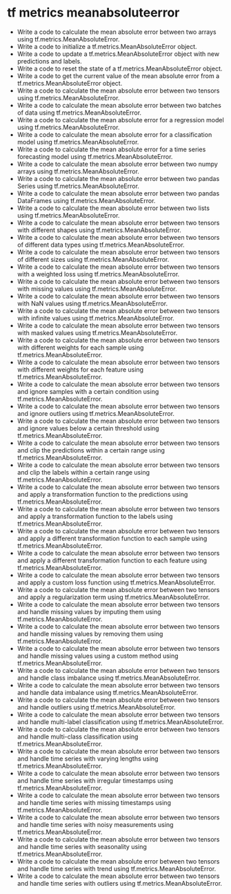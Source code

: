 # tf metrics meanabsoluteerror

- Write a code to calculate the mean absolute error between two arrays using tf.metrics.MeanAbsoluteError.
- Write a code to initialize a tf.metrics.MeanAbsoluteError object.
- Write a code to update a tf.metrics.MeanAbsoluteError object with new predictions and labels.
- Write a code to reset the state of a tf.metrics.MeanAbsoluteError object.
- Write a code to get the current value of the mean absolute error from a tf.metrics.MeanAbsoluteError object.
- Write a code to calculate the mean absolute error between two tensors using tf.metrics.MeanAbsoluteError.
- Write a code to calculate the mean absolute error between two batches of data using tf.metrics.MeanAbsoluteError.
- Write a code to calculate the mean absolute error for a regression model using tf.metrics.MeanAbsoluteError.
- Write a code to calculate the mean absolute error for a classification model using tf.metrics.MeanAbsoluteError.
- Write a code to calculate the mean absolute error for a time series forecasting model using tf.metrics.MeanAbsoluteError.
- Write a code to calculate the mean absolute error between two numpy arrays using tf.metrics.MeanAbsoluteError.
- Write a code to calculate the mean absolute error between two pandas Series using tf.metrics.MeanAbsoluteError.
- Write a code to calculate the mean absolute error between two pandas DataFrames using tf.metrics.MeanAbsoluteError.
- Write a code to calculate the mean absolute error between two lists using tf.metrics.MeanAbsoluteError.
- Write a code to calculate the mean absolute error between two tensors with different shapes using tf.metrics.MeanAbsoluteError.
- Write a code to calculate the mean absolute error between two tensors of different data types using tf.metrics.MeanAbsoluteError.
- Write a code to calculate the mean absolute error between two tensors of different sizes using tf.metrics.MeanAbsoluteError.
- Write a code to calculate the mean absolute error between two tensors with a weighted loss using tf.metrics.MeanAbsoluteError.
- Write a code to calculate the mean absolute error between two tensors with missing values using tf.metrics.MeanAbsoluteError.
- Write a code to calculate the mean absolute error between two tensors with NaN values using tf.metrics.MeanAbsoluteError.
- Write a code to calculate the mean absolute error between two tensors with infinite values using tf.metrics.MeanAbsoluteError.
- Write a code to calculate the mean absolute error between two tensors with masked values using tf.metrics.MeanAbsoluteError.
- Write a code to calculate the mean absolute error between two tensors with different weights for each sample using tf.metrics.MeanAbsoluteError.
- Write a code to calculate the mean absolute error between two tensors with different weights for each feature using tf.metrics.MeanAbsoluteError.
- Write a code to calculate the mean absolute error between two tensors and ignore samples with a certain condition using tf.metrics.MeanAbsoluteError.
- Write a code to calculate the mean absolute error between two tensors and ignore outliers using tf.metrics.MeanAbsoluteError.
- Write a code to calculate the mean absolute error between two tensors and ignore values below a certain threshold using tf.metrics.MeanAbsoluteError.
- Write a code to calculate the mean absolute error between two tensors and clip the predictions within a certain range using tf.metrics.MeanAbsoluteError.
- Write a code to calculate the mean absolute error between two tensors and clip the labels within a certain range using tf.metrics.MeanAbsoluteError.
- Write a code to calculate the mean absolute error between two tensors and apply a transformation function to the predictions using tf.metrics.MeanAbsoluteError.
- Write a code to calculate the mean absolute error between two tensors and apply a transformation function to the labels using tf.metrics.MeanAbsoluteError.
- Write a code to calculate the mean absolute error between two tensors and apply a different transformation function to each sample using tf.metrics.MeanAbsoluteError.
- Write a code to calculate the mean absolute error between two tensors and apply a different transformation function to each feature using tf.metrics.MeanAbsoluteError.
- Write a code to calculate the mean absolute error between two tensors and apply a custom loss function using tf.metrics.MeanAbsoluteError.
- Write a code to calculate the mean absolute error between two tensors and apply a regularization term using tf.metrics.MeanAbsoluteError.
- Write a code to calculate the mean absolute error between two tensors and handle missing values by imputing them using tf.metrics.MeanAbsoluteError.
- Write a code to calculate the mean absolute error between two tensors and handle missing values by removing them using tf.metrics.MeanAbsoluteError.
- Write a code to calculate the mean absolute error between two tensors and handle missing values using a custom method using tf.metrics.MeanAbsoluteError.
- Write a code to calculate the mean absolute error between two tensors and handle class imbalance using tf.metrics.MeanAbsoluteError.
- Write a code to calculate the mean absolute error between two tensors and handle data imbalance using tf.metrics.MeanAbsoluteError.
- Write a code to calculate the mean absolute error between two tensors and handle outliers using tf.metrics.MeanAbsoluteError.
- Write a code to calculate the mean absolute error between two tensors and handle multi-label classification using tf.metrics.MeanAbsoluteError.
- Write a code to calculate the mean absolute error between two tensors and handle multi-class classification using tf.metrics.MeanAbsoluteError.
- Write a code to calculate the mean absolute error between two tensors and handle time series with varying lengths using tf.metrics.MeanAbsoluteError.
- Write a code to calculate the mean absolute error between two tensors and handle time series with irregular timestamps using tf.metrics.MeanAbsoluteError.
- Write a code to calculate the mean absolute error between two tensors and handle time series with missing timestamps using tf.metrics.MeanAbsoluteError.
- Write a code to calculate the mean absolute error between two tensors and handle time series with noisy measurements using tf.metrics.MeanAbsoluteError.
- Write a code to calculate the mean absolute error between two tensors and handle time series with seasonality using tf.metrics.MeanAbsoluteError.
- Write a code to calculate the mean absolute error between two tensors and handle time series with trend using tf.metrics.MeanAbsoluteError.
- Write a code to calculate the mean absolute error between two tensors and handle time series with outliers using tf.metrics.MeanAbsoluteError.